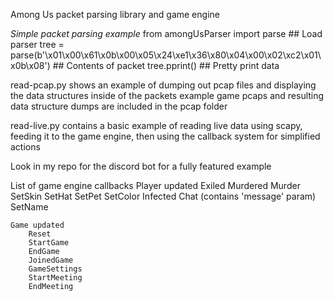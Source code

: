 Among Us packet parsing library and game engine

*Simple packet parsing example*
	from amongUsParser import parse ## Load parser
	tree = parse(b'\x01\x00\x61\x0b\x00\x05\x24\xe1\x36\x80\x04\x00\x02\xc2\x01\x0b\x08') ## Contents of packet
	tree.pprint() ## Pretty print data

read-pcap.py shows an example of dumping out pcap files and displaying the data structures inside of the packets
example game pcaps and resulting data structure dumps are included in the pcap folder

read-live.py contains a basic example of reading live data using scapy, feeding it to the game engine, then using the callback system for simplified actions

Look in my repo for the discord bot for a fully featured example


List of game engine callbacks
	Player updated
		Exiled
		Murdered
		Murder
		SetSkin
		SetHat
		SetPet
		SetColor
		Infected
		Chat (contains 'message' param)
		SetName

	Game updated
		Reset
		StartGame
		EndGame
		JoinedGame
		GameSettings
		StartMeeting
		EndMeeting

